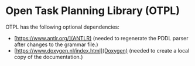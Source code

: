 # Open Task Planning Library (OTPL)

OTPL has the following optional dependencies:
- [https://www.antlr.org/](ANTLR) (needed to regenerate the PDDL parser after changes to the grammar file.)
- [https://www.doxygen.nl/index.html](Doxygen) (needed to create a local copy of the documentation.)
